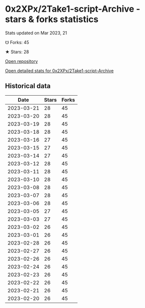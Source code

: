 # 0x2XPx/2Take1-script-Archive - stars & forks statistics

Stats updated on Mar 2023, 21

☋ Forks: 45

★ Stars: 28

[Open repository](https://github.com/0x2XPx/2Take1-script-Archive)

[Open detailed stats for 0x2XPx/2Take1-script-Archive](https://reviewgithub.com/rep/0x2XPx/2Take1-script-Archive)

## Historical data
| Date | Stars | Forks |
|------|-------|-------|
| 2023-03-21 | 28 | 45 | 
| 2023-03-20 | 28 | 45 | 
| 2023-03-19 | 28 | 45 | 
| 2023-03-18 | 28 | 45 | 
| 2023-03-16 | 27 | 45 | 
| 2023-03-15 | 27 | 45 | 
| 2023-03-14 | 27 | 45 | 
| 2023-03-12 | 28 | 45 | 
| 2023-03-11 | 28 | 45 | 
| 2023-03-10 | 28 | 45 | 
| 2023-03-08 | 28 | 45 | 
| 2023-03-07 | 28 | 45 | 
| 2023-03-06 | 28 | 45 | 
| 2023-03-05 | 27 | 45 | 
| 2023-03-03 | 27 | 45 | 
| 2023-03-02 | 26 | 45 | 
| 2023-03-01 | 26 | 45 | 
| 2023-02-28 | 26 | 45 | 
| 2023-02-27 | 26 | 45 | 
| 2023-02-26 | 26 | 45 | 
| 2023-02-24 | 26 | 45 | 
| 2023-02-23 | 26 | 45 | 
| 2023-02-22 | 26 | 45 | 
| 2023-02-21 | 26 | 45 | 
| 2023-02-20 | 26 | 45 | 

